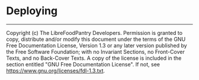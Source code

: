 # Deploying

---
Copyright (c) <YEAR> The LibreFoodPantry Developers.
Permission is granted to copy, distribute and/or modify this document
under the terms of the GNU Free Documentation License, Version 1.3
or any later version published by the Free Software Foundation;
with no Invariant Sections, no Front-Cover Texts, and no Back-Cover Texts.
A copy of the license is included in the section entitled "GNU
Free Documentation License". If not, see
<https://www.gnu.org/licenses/fdl-1.3.txt>.
